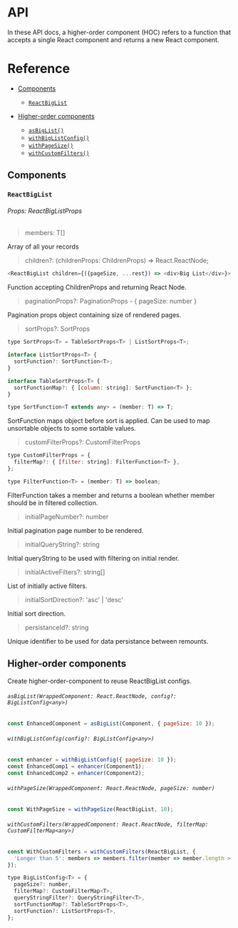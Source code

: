 # API

In these API docs, a higher-order component (HOC) refers to a function that accepts a single React component and returns a new React component.

# Reference

- [Components](#components)
  - [`ReactBigList`](#react-big-list)
- [Higher-order components](#higher-order-components)

  - [`asBigList()`](#as-big-list)
  - [`withBigListConfig()`](#with-big-list-config)
  - [`withPageSize()`](#with-page-size)
  - [`withCustomFilters()`](#with-custom-filters)

## Components

### `ReactBigList`

###### Props: ReactBigListProps

> members: T[]

Array of all your records

> children?: (childrenProps: ChildrenProps<T>) => React.ReactNode;

```js
<ReactBigList children={({pageSize, ...rest}) => <div>Big List</div>}>
```

Function accepting ChildrenProps and returning React Node.

> paginationProps?: PaginationProps - { pageSize: number }

Pagination props object containing size of rendered pages.

> sortProps?: SortProps

```js
type SortProps<T> = TableSortProps<T> | ListSortProps<T>;

interface ListSortProps<T> {
  sortFunction?: SortFunction<T>;
}

interface TableSortProps<T> {
  sortFunctionMap?: { [column: string]: SortFunction<T> };
}

type SortFunction<T extends any> = (member: T) => T;
```

SortFunction maps object before sort is applied. Can be used to map unsortable objects to some sortable values.

> customFilterProps?: CustomFilterProps

```js
type CustomFilterProps = {
  filterMap?: { [filter: string]: FilterFunction<T> },
};

type FilterFunction<T> = (member: T) => boolean;
```

FilterFunction takes a member and returns a boolean whether member should be in filtered collection.

> initialPageNumber?: number

Initial pagination page number to be rendered.

> initialQueryString?: string

Initial queryString to be used with filtering on initial render.

> initialActiveFilters?: string[]

List of initially active filters.

> initialSortDirection?: 'asc' | 'desc'

Initial sort direction.

> persistanceId?: string

Unique identifier to be used for data persistance between remounts.

## Higher-order components

Create higher-order-component to reuse ReactBigList configs.

###### `asBigList(WrappedComponent: React.ReactNode, config?: BigListConfig<any>)`

```js
const EnhancedComponent = asBigList(Component, { pageSize: 10 });
```

###### `withBigListConfig(config?: BigListConfig<any>)`

```js
const enhancer = withBigListConfig({ pageSize: 10 });
const EnhancedComp1 = enhancer(Component1);
const EnhancedComp2 = enhancer(Component2);
```

###### `withPageSize(WrappedComponent: React.ReactNode, pageSize: number)`

```js
const WithPageSize = withPageSize(ReactBigList, 10);
```

###### `withCustomFilters(WrappedComponent: React.ReactNode, filterMap: CustomFilterMap<any>)`

```js
const WithCustomFilters = withCustomFilters(ReactBigList, {
  'Longer than 5': members => members.filter(member => member.length > 5),
});
```

```js
type BigListConfig<T> = {
  pageSize?: number,
  filterMap?: CustomFilterMap<T>,
  queryStringFilter?: QueryStringFilter<T>,
  sortFunctionMap?: TableSortProps<T>,
  sortFunction?: ListSortProps<T>,
};
```
